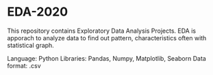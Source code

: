 # EDA-2020
This repository contains Exploratory Data Analysis Projects. EDA is apporach to analyze data to find out pattern, characteristics often with statistical graph.

Language: Python
Libraries: Pandas, Numpy, Matplotlib, Seaborn
Data format: .csv

